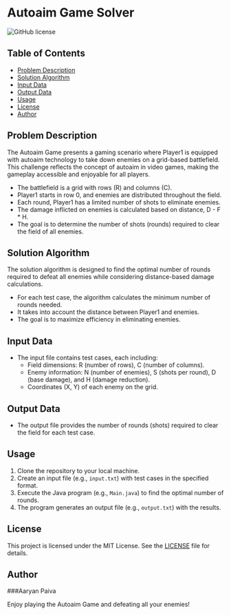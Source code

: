 # Autoaim Game Solver

![GitHub license](https://img.shields.io/badge/license-MIT-blue.svg)

## Table of Contents

- [Problem Description](#problem-description)
- [Solution Algorithm](#solution-algorithm)
- [Input Data](#input-data)
- [Output Data](#output-data)
- [Usage](#usage)
- [License](#license)
- [Author](#author)

## Problem Description

The Autoaim Game presents a gaming scenario where Player1 is equipped with autoaim technology to take down enemies on a grid-based battlefield. This challenge reflects the concept of autoaim in video games, making the gameplay accessible and enjoyable for all players.

- The battlefield is a grid with rows (R) and columns (C).
- Player1 starts in row 0, and enemies are distributed throughout the field.
- Each round, Player1 has a limited number of shots to eliminate enemies.
- The damage inflicted on enemies is calculated based on distance, D - F * H.
- The goal is to determine the number of shots (rounds) required to clear the field of all enemies.

## Solution Algorithm

The solution algorithm is designed to find the optimal number of rounds required to defeat all enemies while considering distance-based damage calculations.

- For each test case, the algorithm calculates the minimum number of rounds needed.
- It takes into account the distance between Player1 and enemies.
- The goal is to maximize efficiency in eliminating enemies.

## Input Data

- The input file contains test cases, each including:
  - Field dimensions: R (number of rows), C (number of columns).
  - Enemy information: N (number of enemies), S (shots per round), D (base damage), and H (damage reduction).
  - Coordinates (X, Y) of each enemy on the grid.

## Output Data

- The output file provides the number of rounds (shots) required to clear the field for each test case.

## Usage

1. Clone the repository to your local machine.
2. Create an input file (e.g., `input.txt`) with test cases in the specified format.
3. Execute the Java program (e.g., `Main.java`) to find the optimal number of rounds.
4. The program generates an output file (e.g., `output.txt`) with the results.

## License

This project is licensed under the MIT License. See the [LICENSE](LICENSE) file for details.

## Author

###Aaryan Paiva

Enjoy playing the Autoaim Game and defeating all your enemies!
